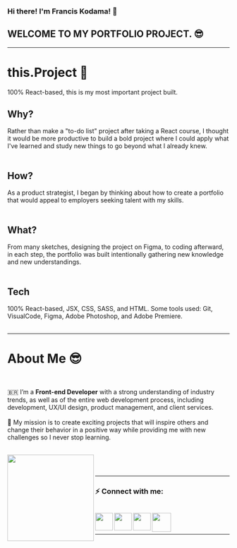 ### Hi there! I'm Francis Kodama! 👋

## WELCOME TO MY PORTFOLIO PROJECT. 😎

<hr />

# this.Project 📖

100% React-based, this is my most important project built.

## Why?

Rather than make a "to-do list" project after taking a React course, I thought it would be more productive to build a bold project where I could apply what I've learned and study new things to go beyond what I already knew.
</br>
</br>

## How?

As a product strategist, I began by thinking about how to create a portfolio that would appeal to employers seeking talent with my skills.
</br>
</br>

## What?

From many sketches, designing the project on Figma, to coding afterward, in each step, the portfolio was built intentionally gathering new knowledge and new understandings.
</br>
</br>

## Tech

100% React-based, JSX, CSS, SASS, and HTML. Some tools used: Git, VisualCode, Figma, Adobe Photoshop, and Adobe Premiere.
</br>
</br>

<hr />

# About Me 😎

<br />

🇧🇷 I’m a **Front-end Developer** with a strong understanding of industry trends, as well as of the entire web development process, including development, UX/UI design, product management, and client services.
</br>
</br>
🚀 My mission is to create exciting projects that will inspire others and change their behavior in a positive way while providing me with new challenges so I never stop learning.
</br>
</br>

<a href="https://www.fkodama.com/" target="_blank">
<img align="left" width="196px" src="https://www.fkodama.com/_permanent/git/portfolio.svg"  />
</a>

</br>
</br>

<hr />

### ⚡ Connect with me:

<br />
<a href="https://www.fkodama.com/" target="_blank">
<img align="left" width="40px" src="https://www.fkodama.com/_permanent/git/website.svg"  />
</a>

<a href="https://www.linkedin.com/in/kodama/" target="_blank">
  <img align="left" width="40px" src="https://www.fkodama.com/_permanent/git/linkedin.svg"  />
</a>
<a href="https://www.instagram.com" target="_blank">
  <img align="left" width="40px" src="https://www.fkodama.com/_permanent/git/instagram.svg"  />
</a>
<a href="mailto:fk@fkodama.com">
  <img align="left" width="43px" src="https://www.fkodama.com/_permanent/git/email.svg" />
</a>

</br>
</br>

<hr />
